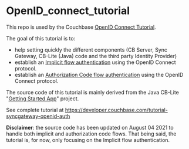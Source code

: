 # OpenID\_connect\_tutorial

This repo is used by the Couchbase [OpenID Connect Tutorial](https://developer.couchbase.com/tutorial-syncgateway-openid-auth).

The goal of this tutorial is to:
- help setting quickly the different components (CB Server, Sync Gateway, CB-Lite (Java) code and the third party Identity Provider)
- establish an [Implicit flow authentication](https://blog.couchbase.com/oidc-implicit-flow-client-authentication-couchbase-sync-gateway/) using the OpenID Connect protocol.
- establish an [Authorization Code flow authentication](https://blog.couchbase.com/oidc-authorization-code-flow-client-authentication-couchbase-sync-gateway/) using the OpenID Connect protocol.

The source code of this tutorial is mainly derived from the Java CB-Lite "[Getting Started App](https://github.com/couchbase/docs-couchbase-lite/blob/c46306ac49587451adfd6b763036c5d25df51a72/modules/java/examples/GetStartedDesktop/src/main/java/com/couchbase/gettingstarted/Main.java)"
project.  

See complete tutorial at https://developer.couchbase.com/tutorial-syncgateway-openid-auth

<b>Disclaimer</b>: the source code has been updated on August 04 2021 to handle both implicit and authorization code flows.
That being said, the tutorial is, for now, only focusing on the Implicit flow authentication.

